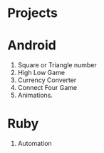 # Projects
# Android
  1. Square or Triangle number
  2. High Low Game
  3. Currency Converter
  4. Connect Four Game
  5. Animations.

# Ruby
  1. Automation
